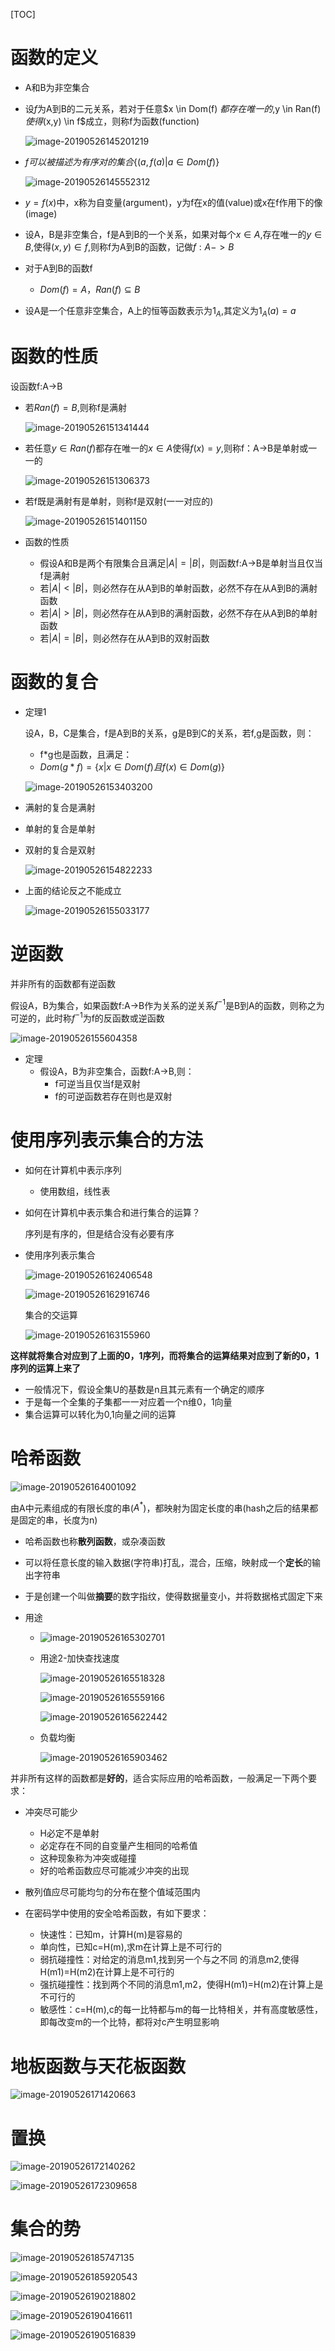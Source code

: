 [TOC]

# 函数的定义

* A和B为非空集合

* 设$f$为A到B的二元关系，若对于任意$x \in Dom(f) $都存在唯一的,$y \in Ran(f)$使得$(x,y) \in f$成立，则称f为函数(function)

  ![image-20190526145201219](/Users/chenyansong/Documents/note/images/discrete_math/image-20190526145201219.png)


* $f可以被描述为有序对的集合\{(a,f(a)| a \in Dom(f)\}$

  ![image-20190526145552312](/Users/chenyansong/Documents/note/images/discrete_math/image-20190526145552312.png)



* $y=f(x)$中，x称为自变量(argument)，y为f在x的值(value)或x在f作用下的像(image)



* 设A，B是非空集合，f是A到B的一个关系，如果对每个$x \in A$,存在唯一的$y \in B$,使得$(x,y) \in f$,则称f为A到B的函数，记做$f: A->B$



* 对于A到B的函数f
  * $Dom(f)=A，Ran(f) \subseteq B$

* 设A是一个任意非空集合，A上的恒等函数表示为$1_A$,其定义为$1_A(a)=a$






# 函数的性质

设函数f:A->B

* 若$Ran(f)=B$,则称f是满射

  ![image-20190526151341444](/Users/chenyansong/Documents/note/images/discrete_math/image-20190526151341444.png)

* 若任意$y \in Ran(f)$都存在唯一的$x \in A$使得$f(x)=y$,则称f：A->B是单射或一一的

  ![image-20190526151306373](/Users/chenyansong/Documents/note/images/discrete_math/image-20190526151306373.png)

* 若f既是满射有是单射，则称f是双射(一一对应的)

  ![image-20190526151401150](/Users/chenyansong/Documents/note/images/discrete_math/image-20190526151401150.png)



* 函数的性质
  * 假设A和B是两个有限集合且满足$|A|=|B|$，则函数f:A->B是单射当且仅当f是满射
  * 若$|A|<|B|$，则必然存在从A到B的单射函数，必然不存在从A到B的满射函数
  * 若$|A|>|B|$，则必然存在从A到B的满射函数，必然不存在从A到B的单射函数
  * 若$|A|=|B|$，则必然存在从A到B的双射函数





# 函数的复合

* 定理1

  设A，B，C是集合，f是A到B的关系，g是B到C的关系，若f,g是函数，则：

  * f*g也是函数，且满足：
  * $Dom(g*f)=\{x|x \in Dom(f) 且 f(x) \in Dom(g) \}$

  ![image-20190526153403200](/Users/chenyansong/Documents/note/images/discrete_math/image-20190526153403200.png)

* 满射的复合是满射

* 单射的复合是单射

* 双射的复合是双射

  ![image-20190526154822233](/Users/chenyansong/Documents/note/images/discrete_math/image-20190526154822233.png)

* 上面的结论反之不能成立

  ![image-20190526155033177](/Users/chenyansong/Documents/note/images/discrete_math/image-20190526155033177.png)



# 逆函数

并非所有的函数都有逆函数

假设A，B为集合，如果函数f:A->B作为关系的逆关系$f^{-1}$是B到A的函数，则称之为可逆的，此时称$f^{-1}$为f的反函数或逆函数

![image-20190526155604358](/Users/chenyansong/Documents/note/images/discrete_math/image-20190526155604358.png)

* 定理
  * 假设A，B为非空集合，函数f:A->B,则：
    * f可逆当且仅当f是双射
    * f的可逆函数若存在则也是双射



# 使用序列表示集合的方法

* 如何在计算机中表示序列
  
  * 使用数组，线性表
  
* 如何在计算机中表示集合和进行集合的运算？

  序列是有序的，但是结合没有必要有序

* 使用序列表示集合

  ![image-20190526162406548](/Users/chenyansong/Documents/note/images/discrete_math/image-20190526162406548.png)
  
  ![image-20190526162916746](/Users/chenyansong/Documents/note/images/discrete_math/image-20190526162916746.png)
  
  集合的交运算
  
  ![image-20190526163155960](/Users/chenyansong/Documents/note/images/discrete_math/image-20190526163155960.png)

**这样就将集合对应到了上面的0，1序列，而将集合的运算结果对应到了新的0，1序列的运算上来了**

* 一般情况下，假设全集U的基数是n且其元素有一个确定的顺序
* 于是每一个全集的子集都一一对应着一个n维0，1向量
* 集合运算可以转化为0,1向量之间的运算



# 哈希函数

![image-20190526164001092](/Users/chenyansong/Documents/note/images/discrete_math/image-20190526164001092.png)

由A中元素组成的有限长度的串($A^*$)，都映射为固定长度的串(hash之后的结果都是固定的串，长度为n)

* 哈希函数也称**散列函数**，或杂凑函数
* 可以将任意长度的输入数据(字符串)打乱，混合，压缩，映射成一个**定长**的输出字符串
* 于是创建一个叫做**摘要**的数字指纹，使得数据量变小，并将数据格式固定下来

* 用途

  * ![image-20190526165302701](/Users/chenyansong/Documents/note/images/discrete_math/image-20190526165302701.png)

  * 用途2-加快查找速度

    ![image-20190526165518328](/Users/chenyansong/Documents/note/images/discrete_math/image-20190526165518328.png)

    ![image-20190526165559166](/Users/chenyansong/Documents/note/images/discrete_math/image-20190526165559166.png)

    ![image-20190526165622442](/Users/chenyansong/Documents/note/images/discrete_math/image-20190526165622442.png)

  * 负载均衡

    ![image-20190526165903462](/Users/chenyansong/Documents/note/images/discrete_math/image-20190526165903462.png)



并非所有这样的函数都是**好的**，适合实际应用的哈希函数，一般满足一下两个要求：

* 冲突尽可能少
  * H必定不是单射
  * 必定存在不同的自变量产生相同的哈希值
  * 这种现象称为冲突或碰撞
  * 好的哈希函数应尽可能减少冲突的出现
* 散列值应尽可能均匀的分布在整个值域范围内



* 在密码学中使用的安全哈希函数，有如下要求：
  * 快速性：已知m，计算H(m)是容易的
  * 单向性，已知c=H(m),求m在计算上是不可行的
  * 弱抗碰撞性：对给定的消息m1,找到另一个与之不同 的消息m2,使得H(m1)=H(m2)在计算上是不可行的
  * 强抗碰撞性：找到两个不同的消息m1,m2，使得H(m1)=H(m2)在计算上是不可行的
  * 敏感性：c=H(m),c的每一比特都与m的每一比特相关，并有高度敏感性，即每改变m的一个比特，都将对c产生明显影响



# 地板函数与天花板函数

![image-20190526171420663](/Users/chenyansong/Documents/note/images/discrete_math/image-20190526171420663.png)





# 置换

![image-20190526172140262](/Users/chenyansong/Documents/note/images/discrete_math/image-20190526172140262.png)

![image-20190526172309658](/Users/chenyansong/Documents/note/images/discrete_math/image-20190526172309658.png)



# 集合的势

![image-20190526185747135](/Users/chenyansong/Documents/note/images/discrete_math/image-20190526185747135.png)

![image-20190526185920543](/Users/chenyansong/Documents/note/images/discrete_math/image-20190526185920543.png)

![image-20190526190218802](/Users/chenyansong/Documents/note/images/discrete_math/image-20190526190218802.png)

![image-20190526190416611](/Users/chenyansong/Documents/note/images/discrete_math/image-20190526190416611.png)

![image-20190526190516839](/Users/chenyansong/Documents/note/images/discrete_math/image-20190526190516839.png)
